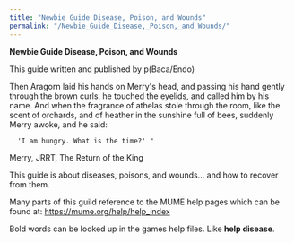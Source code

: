 ```yaml
---
title: "Newbie Guide Disease, Poison, and Wounds"
permalink: "/Newbie_Guide_Disease,_Poison,_and_Wounds/"
---
```


**Newbie Guide Disease, Poison, and Wounds**

This guide written and published by p(Baca/Endo)

Then Aragorn laid his hands on Merry's head, and passing his hand gently
through the brown curls, he touched the eyelids, and called him by his
name. And when the fragrance of athelas stole through the room, like the
scent of orchards, and of heather in the sunshine full of bees, suddenly
Merry awoke, and he said:

`  'I am hungry. What is the time?' " `

Merry, JRRT, The Return of the King

This guide is about diseases, poisons, and wounds... and how to recover
from them.

Many parts of this guild reference to the MUME help pages which can be
found at: <https://mume.org/help/help_index>

Bold words can be looked up in the games help files. Like **help
disease**.